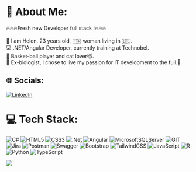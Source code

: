 # 💫 About Me:
🔥🔥🔥Fresh new Developer full stack !🔥🔥🔥<br><br>    👩 I am Helen. 23 years old, 🇫🇷 woman living in 🇧🇪.<br>    💻 .NET/Angular Developer, currently training at Technobel.<br>    🏀 Basket-ball player and cat lover🐱.<br>    🦋 Ex-biologist, I chose to live my passion for IT development to the full.🚀<br>


## 🌐 Socials:
[![LinkedIn](https://img.shields.io/badge/LinkedIn-%230077B5.svg?logo=linkedin&logoColor=white)]( www.linkedin.com/in/hélène-léonard-072219184) 

# 💻 Tech Stack:
![C#](https://img.shields.io/badge/c%23-%23239120.svg?style=for-the-badge&logo=c-sharp&logoColor=white) ![HTML5](https://img.shields.io/badge/html5-%23E34F26.svg?style=for-the-badge&logo=html5&logoColor=white) ![CSS3](https://img.shields.io/badge/css3-%231572B6.svg?style=for-the-badge&logo=css3&logoColor=white) ![.Net](https://img.shields.io/badge/.NET-5C2D91?style=for-the-badge&logo=.net&logoColor=white) ![Angular](https://img.shields.io/badge/angular-%23DD0031.svg?style=for-the-badge&logo=angular&logoColor=white) ![MicrosoftSQLServer](https://img.shields.io/badge/Microsoft%20SQL%20Server-CC2927?style=for-the-badge&logo=microsoft%20sql%20server&logoColor=white) ![GIT](https://img.shields.io/badge/Git-fc6d26?style=for-the-badge&logo=git&logoColor=white) ![Jira](https://img.shields.io/badge/jira-%230A0FFF.svg?style=for-the-badge&logo=jira&logoColor=white) ![Postman](https://img.shields.io/badge/Postman-FF6C37?style=for-the-badge&logo=postman&logoColor=white) ![Swagger](https://img.shields.io/badge/-Swagger-%23Clojure?style=for-the-badge&logo=swagger&logoColor=white) ![Bootstrap](https://img.shields.io/badge/bootstrap-%238511FA.svg?style=for-the-badge&logo=bootstrap&logoColor=white) ![TailwindCSS](https://img.shields.io/badge/tailwindcss-%2338B2AC.svg?style=for-the-badge&logo=tailwind-css&logoColor=white) ![JavaScript](https://img.shields.io/badge/javascript-%23323330.svg?style=for-the-badge&logo=javascript&logoColor=%23F7DF1E) ![R](https://img.shields.io/badge/r-%23276DC3.svg?style=for-the-badge&logo=r&logoColor=white) ![Python](https://img.shields.io/badge/python-3670A0?style=for-the-badge&logo=python&logoColor=ffdd54) ![TypeScript](https://img.shields.io/badge/typescript-%23007ACC.svg?style=for-the-badge&logo=typescript&logoColor=white)

[![](https://visitcount.itsvg.in/api?id=Helene-Pro&icon=3&color=6)](https://visitcount.itsvg.in)

<!-- created on GPRM ( https://gprm.itsvg.in ) -->
